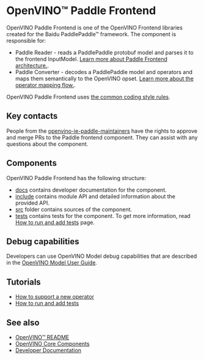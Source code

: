 # OpenVINO™ Paddle Frontend

OpenVINO Paddle Frontend is one of the OpenVINO Frontend libraries created for the Baidu PaddlePaddle™ framework.
The component is responsible for:
 * Paddle Reader - reads a PaddlePaddle protobuf model and parses it to the frontend InputModel. [Learn more about Paddle Frontend architecture.](./docs/paddle_frontend_architecture.md).
 * Paddle Converter - decodes a PaddlePaddle model and operators and maps them semantically to the OpenVINO opset. [Learn more about the operator mapping flow.](./docs/operation_mapping_flow.md).

OpenVINO Paddle Frontend uses [the common coding style rules](../../../docs/dev/coding_style.md).

## Key contacts

People from the [openvino-ie-paddle-maintainers](https://github.com/orgs/openvinotoolkit/teams/openvino-ie-paddle-maintainers) have the rights to approve and merge PRs to the Paddle frontend component. They can assist with any questions about the component.

## Components

OpenVINO Paddle Frontend has the following structure:
 * [docs](./docs) contains developer documentation for the component.
 * [include](./include) contains module API and detailed information about the provided API.
 * [src](./src) folder contains sources of the component.
 * [tests](./tests) contains tests for the component. To get more information, read [How to run and add tests](./docs/tests.md) page.

## Debug capabilities

Developers can use OpenVINO Model debug capabilities that are described in the [OpenVINO Model User Guide](https://docs.openvino.ai/2025/openvino-workflow/running-inference/integrate-openvino-with-your-application/model-representation.html#model-debug-capabilities).

## Tutorials

 * [How to support a new operator](./docs/operation_mapping_flow.md)
 * [How to run and add tests](./docs/tests.md)

## See also
 * [OpenVINO™ README](../../README.md)
 * [OpenVINO Core Components](../README.md)
 * [Developer Documentation](../../../docs/dev/index.md)
